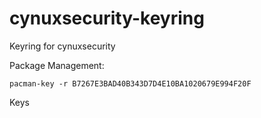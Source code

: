 # cynuxsecurity-keyring
Keyring for cynuxsecurity

Package Management:

```pacman-key -r B7267E3BAD40B343D7D4E10BA1020679E994F20F```

Keys 
